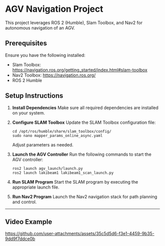 # AGV Navigation Project

This project leverages ROS 2 (Humble), Slam Toolbox, and Nav2 for autonomous navigation of an AGV.

## Prerequisites
Ensure you have the following installed:
- Slam Toolbox: https://navigation.ros.org/getting_started/index.html#slam-toolbox
- Nav2 Toolbox: https://navigation.ros.org/
- ROS 2 Humble

## Setup Instructions

1. **Install Dependencies**
   Make sure all required dependencies are installed on your system.

2. **Configure SLAM Toolbox**
   Update the SLAM Toolbox configuration file:
   ```
   cd /opt/ros/humble/share/slam_toolbox/config/
   sudo nano mapper_params_online_async.yaml
   ```
   Adjust parameters as needed.

3. **Launch the AGV Controller**
   Run the following commands to start the AGV controller:
   ```
   ros2 launch agv_launch/launch.py
   ros2 launch lakibeam1 lakibeam1_scan_launch.py
   ```

4. **Run SLAM Program**
   Start the SLAM program by executing the appropriate launch file.

5. **Run Nav2 Program**
   Launch the Nav2 navigation stack for path planning and control.

---
## Video Example


https://github.com/user-attachments/assets/35c5d5d6-f3e1-4459-9b35-9dd9f7ddce0b


